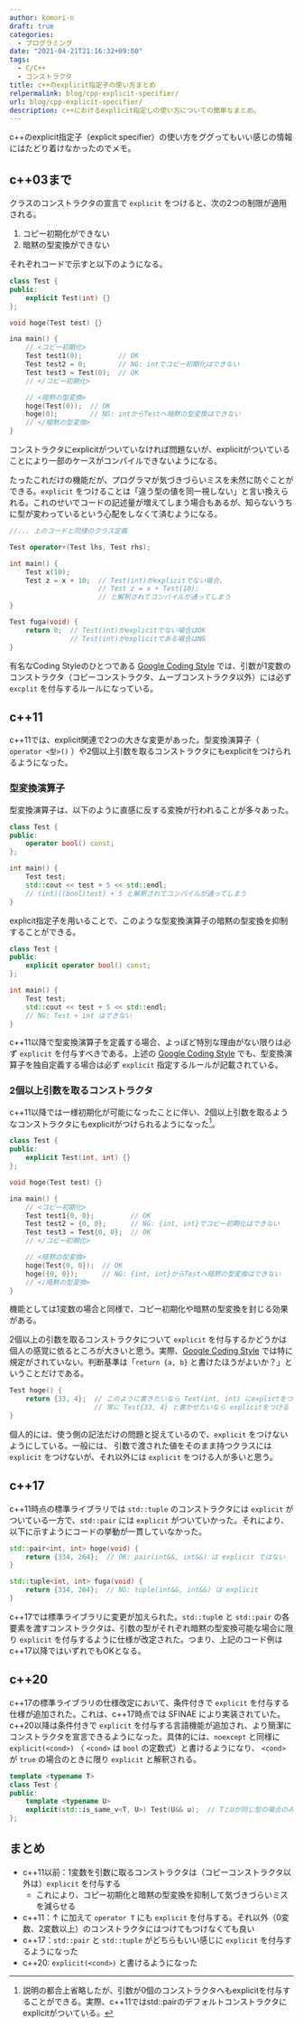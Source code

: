```yaml
---
author: komori-n
draft: true
categories:
  - プログラミング
date: "2021-04-21T21:16:32+09:00"
tags:
  - C/C++
  - コンストラクタ
title: c++のexplicit指定子の使い方まとめ
relpermalink: blog/cpp-explicit-specifier/
url: blog/cpp-explicit-specifier/
description: c++におけるexplicit指定しの使い方についての簡単なまとめ。
---
```


c++のexplicit指定子（explicit specifier）の使い方をググってもいい感じの情報にはたどり着けなかったのでメモ。

## c++03まで

クラスのコンストラクタの宣言で `explicit` をつけると、次の2つの制限が適用される。

1. コピー初期化ができない
2. 暗黙の型変換ができない

それぞれコードで示すと以下のようになる。

```cpp
class Test {
public:
    explicit Test(int) {}
};

void hoge(Test test) {}

ina main() {
    // <コピー初期化>
    Test test1(0);         // OK
    Test test2 = 0;        // NG: intでコピー初期化はできない
    Test test3 = Test(0);  // OK
    // </コピー初期化>

    // <暗黙の型変換>
    hoge(Test(0));  // OK
    hoge(0);        // NG: intからTestへ暗黙の型変換はできない
    // </暗黙の型変換>
}
```

コンストラクタにexplicitがついていなければ問題ないが、explicitがついていることにより一部のケースがコンパイルできないようになる。

たったこれだけの機能だが、プログラマが気づきづらいミスを未然に防ぐことができる。`explicit` をつけることは「違う型の値を同一視しない」と言い換えられる。これのせいでコードの記述量が増えてしまう場合もあるが、知らないうちに型が変わっているという心配をしなくて済むようになる。

```cpp
//... 上のコードと同様のクラス定義

Test operator+(Test lhs, Test rhs);

int main() {
    Test x(10);
    Test z = x + 10;  // Test(int)がexplicitでない場合、
                      // Test z = x + Test(10);
                      // と解釈されてコンパイルが通ってしまう
}

Test fuga(void) {
    return 0;  // Test(int)がexplicitでない場合はOK
               // Test(int)がexplicitである場合はNG
}
```

有名なCoding Styleのひとつである [Google Coding Style](<http://Google C++ Style Guide>) では、引数が1変数のコンストラクタ（コピーコンストラクタ、ムーブコンストラクタ以外）には必ず `excplit` を付与するルールになっている。

## c++11

c++11では、explicit関連で2つの大きな変更があった。型変換演算子（ `operator <型>()` ）や2個以上引数を取るコンストラクタにもexplicitをつけられるようになった。

### 型変換演算子

型変換演算子は、以下のように直感に反する変換が行われることが多々あった。

```cpp
class Test {
public:
    operator bool() const;
};

int main() {
    Test test;
    std::cout << test + 5 << std::endl;
    // (int)((bool)test) + 5 と解釈されてコンパイルが通ってしまう
}
```

explicit指定子を用いることで、このような型変換演算子の暗黙の型変換を抑制することができる。

```cpp
class Test {
public:
    explicit operator bool() const;
};

int main() {
    Test test;
    std::cout << test + 5 << std::endl;
    // NG: Test + int はできない
}
```

c++11以降で型変換演算子を定義する場合、よっぽど特別な理由がない限りは必ず `explicit` を付与すべきである。上述の [Google Coding Style](http://google%20c++%20style%20guide/) でも、型変換演算子を独自定義する場合は必ず `explicit` 指定するルールが記載されている。

### 2個以上引数を取るコンストラクタ

c++11以降では一様初期化が可能になったことに伴い、2個以上引数を取るようなコンストラクタにもexplicitがつけられるようになった[^1]。

[^1]: 説明の都合上省略したが、引数が0個のコンストラクタへもexplicitを付与することができる。実際、c++11ではstd::pairのデフォルトコンストラクタにexplicitがついている。

```cpp
class Test {
public:
    explicit Test(int, int) {}
};

void hoge(Test test) {}

ina main() {
    // <コピー初期化>
    Test test1{0, 0};         // OK
    Test test2 = {0, 0};      // NG: {int, int}でコピー初期化はできない
    Test test3 = Test{0, 0};  // OK
    // </コピー初期化>

    // <暗黙の型変換>
    hoge(Test{0, 0});  // OK
    hoge({0, 0});      // NG: {int, int}からTestへ暗黙の型変換はできない
    // </暗黙の型変換>
}
```

機能としては1変数の場合と同様で、コピー初期化や暗黙の型変換を封じる効果がある。

2個以上の引数を取るコンストラクタについて `explicit` を付与するかどうかは個人の感覚に依るところが大きいと思う。実際、[Google Coding Style](http://google%20c++%20style%20guide/) では特に規定がされていない。判断基準は「`return {a, b}` と書けたほうがよいか？」ということだけである。

```cpp
Test hoge() {
    return {33, 4};  // このように書きたいなら Test(int, int) にexplictをつけない
                     // 常に Test{33, 4} と書かせたいなら explicitをつける
}
```

個人的には、使う側の記法だけの問題と捉えているので、`explicit` をつけないようにしている。一般には、 引数で渡された値をそのまま持つクラスには `explicit` をつけないが、それ以外には `explicit` をつける人が多いと思う。

## c++17

c++11時点の標準ライブラリでは `std::tuple` のコンストラクタには `explicit` がついている一方で、`std::pair` には `explicit` がついていかった。それにより、以下に示すようにコードの挙動が一貫していなかった。

```cpp
std::pair<int, int> hoge(void) {
    return {334, 264};  // OK: pair(int&&, int&&) は explicit ではない
}

std::tuple<int, int> fuga(void) {
    return {334, 264};  // NG: tuple(int&&, int&&) は explicit
}
```

c++17では標準ライブラリに変更が加えられた。`std::tupl`e と `std::pair` の各要素を渡すコンストラクタは、引数の型がそれぞれ暗黙の型変換可能な場合に限り `explicit` を付与するように仕様が改定された。つまり、上記のコード例はc++17以降ではいずれでもOKとなる。

## c++20

c++17の標準ライブラリの仕様改定において、条件付きで `explicit` を付与する仕様が追加された。これは、c++17時点では SFINAE により実装されていた。c++20以降は条件付きで `explicit` を付与する言語機能が追加され、より簡潔にコンストラクタを宣言できるようになった。具体的には、`noexcept` と同様に `explicit(<cond>)` （ `<cond>` は `bool` の定数式）と書けるようになり、 `<cond>` が `true` の場合のときに限り `explicit` と解釈される。

```cpp
template <typename T>
class Test {
public:
    template <typename U>
    explicit(std::is_same_v<T, U>) Test(U&& u);  // TとUが同じ型の場合のみ explicit
};
```

## まとめ

- c++11以前：1変数を引数に取るコンストラクタは（コピーコンストラクタ以外は）`explicit` を付与する
  - これにより、コピー初期化と暗黙の型変換を抑制して気づきづらいミスを減らせる
- c++11：↑ に加えて `operator T` にも `explicit` を付与する。それ以外（0変数、2変数以上）のコンストラクタにはつけてもつけなくても良い
- c++17：`std::pair` と `std::tuple` がどちらもいい感じに `explicit` を付与するようになった
- c++20: `explicit(<cond>)` と書けるようになった
